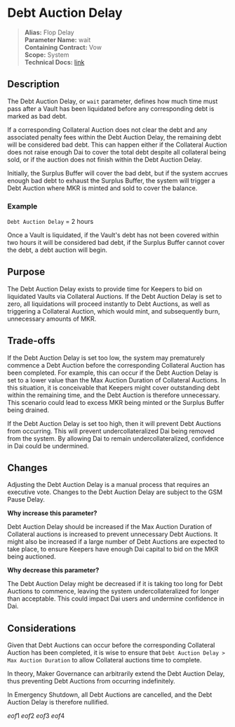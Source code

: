 # Debt Auction Delay

>**Alias:** Flop Delay  
>**Parameter Name:** wait  
>**Containing Contract:** Vow  
>**Scope:** System  
>**Technical Docs:** [link](https://docs.makerdao.com/smart-contract-modules/system-stabilizer-module/vow-detailed-documentation)  

## Description

The Debt Auction Delay, or `wait` parameter, defines how much time must pass after a Vault has been liquidated before any corresponding debt is marked as bad debt.

If a corresponding Collateral Auction does not clear the debt and any associated penalty fees within the Debt Auction Delay, the remaining debt will be considered bad debt. This can happen either if the Collateral Auction does not raise enough Dai to cover the total debt despite all collateral being sold, or if the auction does not finish within the Debt Auction Delay. 

Initially, the Surplus Buffer will cover the bad debt, but if the system accrues enough bad debt to exhaust the Surplus Buffer, the system will trigger a Debt Auction where MKR is minted and sold to cover the balance.

### Example
`Debt Auction Delay` = 2 hours

Once a Vault is liquidated, if the Vault's debt has not been covered within two hours it will be considered bad debt, if the Surplus Buffer cannot cover the debt, a debt auction will begin.

## Purpose

The Debt Auction Delay exists to provide time for Keepers to bid on liquidated Vaults via Collateral Auctions. If the Debt Auction Delay is set to zero, all liquidations will proceed instantly to Debt Auctions, as well as triggering a Collateral Auction, which would mint, and subsequently burn, unnecessary amounts of MKR.

## Trade-offs

If the Debt Auction Delay is set too low, the system may prematurely commence a Debt Auction before the corresponding Collateral Auction has been completed. For example, this can occur if the Debt Auction Delay is set to a lower value than the Max Auction Duration of Collateral Auctions. In this situation, it is conceivable that Keepers might cover outstanding debt within the remaining time, and the Debt Auction is therefore unnecessary. This scenario could lead to excess MKR being minted or the Surplus Buffer being drained.

If the Debt Auction Delay is set too high, then it will prevent Debt Auctions from occurring. This will prevent undercollateralized Dai being removed from the system. By allowing Dai to remain undercollateralized, confidence in Dai could be undermined.

## Changes

Adjusting the Debt Auction Delay is a manual process that requires an executive vote. Changes to the Debt Auction Delay are subject to the GSM Pause Delay.

**Why increase this parameter?**

Debt Auction Delay should be increased if the Max Auction Duration of Collateral auctions is increased to prevent unnecessary Debt Auctions. It might also be increased if a large number of Debt Auctions are expected to take place, to ensure Keepers have enough Dai capital to bid on the MKR being auctioned.

**Why decrease this parameter?**

The Debt Auction Delay might be decreased if it is taking too long for Debt Auctions to commence, leaving the system undercollateralized for longer than acceptable. This could impact Dai users and undermine confidence in Dai.

## Considerations

Given that Debt Auctions can occur before the corresponding Collateral Auction has been completed, it is wise to ensure that `Debt Auction Delay > Max Auction Duration` to allow Collateral auctions time to complete.

In theory, Maker Governance can arbitrarily extend the Debt Auction Delay, thus preventing Debt Auctions from occurring indefinitely.

In Emergency Shutdown, all Debt Auctions are cancelled, and the Debt Auction Delay is therefore nullified.

$eof1$
$eof2$
$eof3$
$eof4$